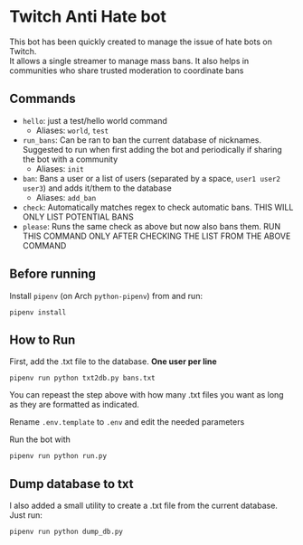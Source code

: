 # Twitch Anti Hate bot
This bot has been quickly created to manage the issue of hate bots on Twitch.  
It allows a single streamer to manage mass bans. It also helps in communities who share trusted moderation to coordinate bans

## Commands

- `hello`: just a test/hello world command
    - Aliases: `world`, `test` 
- `run_bans`: Can be ran to ban the current database of nicknames. Suggested to run when first adding the bot and periodically if sharing the bot with a community
    - Aliases: `init`
- `ban`: Bans a user or a list of users (separated by a space, `user1 user2 user3`) and adds it/them to the database
    - Aliases: `add_ban`
- `check`: Automatically matches regex to check automatic bans. THIS WILL ONLY LIST POTENTIAL BANS
- `please`:  Runs the same check as above but now also bans them. RUN THIS COMMAND ONLY AFTER CHECKING THE LIST FROM THE ABOVE COMMAND

## Before running
Install `pipenv` (on Arch `python-pipenv`) from and run:
```
pipenv install
```

## How to Run
First, add the .txt file to the database. **One user per line**
```
pipenv run python txt2db.py bans.txt
```
You can repeast the step above with how many .txt files you want as long as they are formatted as indicated.

Rename `.env.template` to `.env` and edit the needed parameters

Run the bot with
```
pipenv run python run.py
```

## Dump database to txt
I also added a small utility to create a .txt file from the current database. Just run:
```
pipenv run python dump_db.py
```
